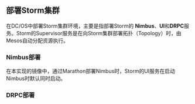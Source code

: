 ## 部署Storm集群

在DC/OS中部署Storm集群环境，主要是指部署Storm的 **Nimbus**、**UI**和**DRPC**服务。Storm的Supervisor服务是在向Storm集群部署拓扑（Topology）时，由Mesos自动分配资源执行。

### Nimbus部署

在本实现的镜像中，通过Marathon部署Nimbus时，Storm的UI服务在启动Nimbus时默认同时启动。


### DRPC部署
